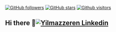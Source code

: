 

[![GitHub followers](https://img.shields.io/github/followers/yilmazzeren?style=social)](https://github.com/yilmazzeren?tab=followers)
[![GitHub stars](https://img.shields.io/github/stars/yilmazzeren?style=social)](https://github.com/yilmazzeren?tab=stars)
[![Github visitors](https://komarev.com/ghpvc/?username=yilmazzeren)](https://github.com/yilmazzeren)

## Hi there 👋<a href="https://www.linkedin.com/in/y%C4%B1lmaz-zeren-91a977171/" target="_blank" rel="nofollow"><img alt="Yilmazzeren Linkedin" src="https://github.com/WaylonWalker/WaylonWalker/raw/main/icon/linkedin.png?raw=true"/></a>


